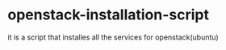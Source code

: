 # openstack-installation-script
it is a script that installes all the services for openstack(ubuntu)
